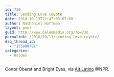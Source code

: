 ```yaml
---
id: 730
title: Sending Love Coyote
date: 2010-10-13T22:47:03-07:00
author: Nathaniel Hoffman
layout: post
guid: http://www.paleomedia.org/?p=730
permalink: /2010/10/13/sending-love-coyote/
dsq_thread_id:
  - "155980781"
categories:
  - Asides
---
```

  
Conor Oberst and Bright Eyes, via [Alt.Latino](http://www.npr.org/blogs/altlatino/2010/10/09/130459113/because-it-s-monday-new-soundstrike-music-by-los-cenzotles-bright-eyes) @NPR.